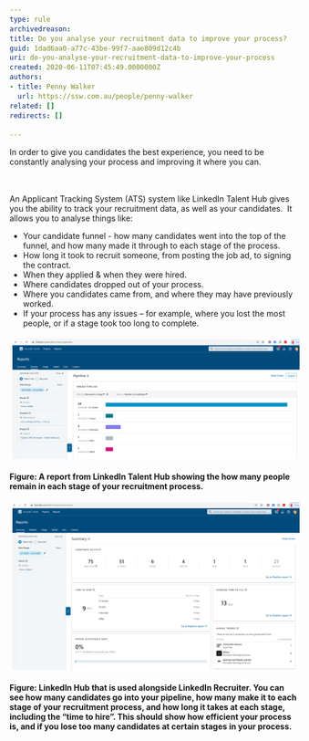 ```yaml
---
type: rule
archivedreason: 
title: Do you analyse your recruitment data to improve your process?
guid: 1dad6aa0-a77c-43be-99f7-aae809d12c4b
uri: do-you-analyse-your-recruitment-data-to-improve-your-process
created: 2020-06-11T07:45:49.0000000Z
authors:
- title: Penny Walker
  url: https://ssw.com.au/people/penny-walker
related: []
redirects: []

---
```



In order to give you candidates the best experience, you need to be constantly analysing​ your process and improving it where you can.<br>
<br><excerpt class='endintro'></excerpt><br>
<p>​An Applicant Tracking System (ATS) system like LinkedIn Talent Hub gives you the ability to track your recruitment data, as well as your candidates.  It allows you to analyse things like:<br></p><ul><li>Your candidate funnel - how many candidates went into the top of the funnel, and how many made it through to each stage of the process.</li><li>How long it took to recruit someone, from posting the job ad, to signing the contract.</li><li>When they applied & when they were hired.</li><li>Where candidates dropped out of your process.</li><li>Where you candidates came from, and where they may have previously worked.<br></li><li>If your process has any issues – for example, where you lost the most people, or if a stage took too long to complete.​<br></li></ul><dl class="ssw15-rteElement-ImageArea"><img src="LinkedInHubReport2.png" alt="LinkedInHubReport2.png" style="margin:5px;width:808px;" /></dl><p><strong>F</strong><strong>igure: A report from LinkedIn Talent Hub showing the how many people remain in each stage of your recruitment process. </strong><br></p><dl class="ssw15-rteElement-ImageArea"><img src="LinkedInHubReport1.png" alt="LinkedInHubReport1.png" style="margin:5px;width:808px;" /></dl><p><strong>Figure: LinkedIn Hub that is used alongside LinkedIn Recruiter. You can see how many candidates go into your pipeline, how many make it to each stage of your recruitment process, and how long it takes at each stage, including the “time to hire”. This should show how efficient your process is, and if you lose too many candidates at certain stages in your process. </strong></p><p><strong><br></strong></p><p></p>


